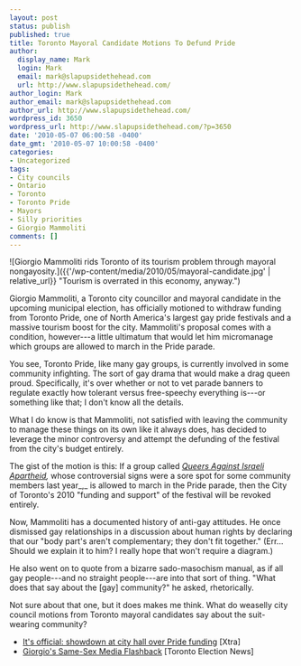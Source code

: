```yaml
---
layout: post
status: publish
published: true
title: Toronto Mayoral Candidate Motions To Defund Pride
author:
  display_name: Mark
  login: Mark
  email: mark@slapupsidethehead.com
  url: http://www.slapupsidethehead.com/
author_login: Mark
author_email: mark@slapupsidethehead.com
author_url: http://www.slapupsidethehead.com/
wordpress_id: 3650
wordpress_url: http://www.slapupsidethehead.com/?p=3650
date: '2010-05-07 06:00:58 -0400'
date_gmt: '2010-05-07 10:00:58 -0400'
categories:
- Uncategorized
tags:
- City councils
- Ontario
- Toronto
- Toronto Pride
- Mayors
- Silly priorities
- Giorgio Mammoliti
comments: []
---
```

![Giorgio Mammoliti rids Toronto of its tourism problem through mayoral nongayosity.]({{'/wp-content/media/2010/05/mayoral-candidate.jpg' | relative_url}} "Tourism is overrated in this economy, anyway.")

Giorgio Mammoliti, a Toronto city councillor and mayoral candidate in the upcoming municipal election, has officially motioned to withdraw funding from Toronto Pride, one of North America's largest gay pride festivals and a massive tourism boost for the city. Mammoliti's proposal comes with a condition, however---a little ultimatum that would let him micromanage which groups are allowed to march in the Pride parade.

You see, Toronto Pride, like many gay groups, is currently involved in some community infighting. The sort of gay drama that would make a drag queen proud. Specifically, it's over whether or not to vet parade banners to regulate exactly how tolerant versus free-speechy everything is---or something like that; I don't know all the details.

What I do know is that Mammoliti, not satisfied with leaving the community to manage these things on its own like it always does, has decided to leverage the minor controversy and attempt the defunding of the festival from the city's budget entirely.

The gist of the motion is this: If a group called _[Queers Against Israeli Apartheid](http://queersagainstapartheid.org/ "Maybe this whole Israel/Palestine thing will get resolved this year?"),_ whose controversial signs were a sore spot for some community members last year_,_ is allowed to march in the Pride parade,  then the City of Toronto's 2010 "funding and support" of the festival will be revoked entirely.

Now, Mammoliti has a documented history of anti-gay attitudes. He once dismissed gay relationships in a discussion about human rights by declaring that our "body part's aren't complementary; they don't fit together." (Err... Should we explain it to him? I really hope that won't require a diagram.)

He also went on to quote from a bizarre sado-masochism manual, as if all gay people---and no straight people---are into that sort of thing. "What does that say about the [gay] community?" he asked, rhetorically.

Not sure about that one, but it does makes me think. What do weaselly city council motions from Toronto mayoral candidates say about the suit-wearing community?

- [It's official: showdown at city hall over Pride funding](http://www.xtra.ca/blog/national/post/2010/05/06/Its-official-showdown-at-city-hall-over-Pride-funding.aspx) [Xtra]
- [Giorgio's Same-Sex Media Flashback](http://www.torontoelectionnews.com/2010/01/27/giorgios-same-sex-media-flashback/) [Toronto Election News]
